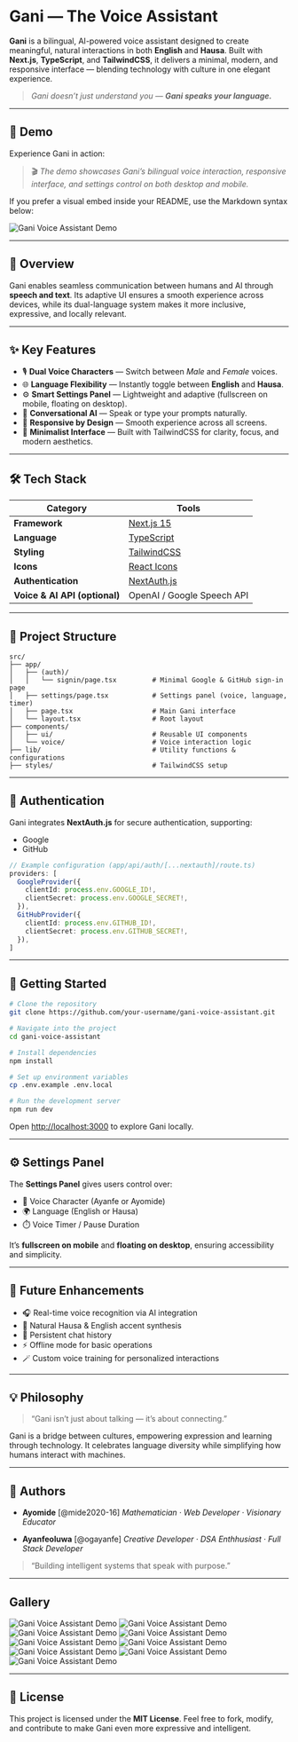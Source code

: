 # **Gani — The Voice Assistant**

**Gani** is a bilingual, AI-powered voice assistant designed to create meaningful, natural interactions in both **English** and **Hausa**.
Built with **Next.js**, **TypeScript**, and **TailwindCSS**, it delivers a minimal, modern, and responsive interface — blending technology with culture in one elegant experience.

> *Gani doesn’t just understand you — **Gani speaks your language.***

---

## 🎥 **Demo**

Experience Gani in action:

> 🎬 *The demo showcases Gani’s bilingual voice interaction, responsive interface, and settings control on both desktop and mobile.*

If you prefer a visual embed inside your README, use the Markdown syntax below:


![Gani Voice Assistant Demo](/demo/demo.png)


---

## 🚀 **Overview**

Gani enables seamless communication between humans and AI through **speech and text**.
Its adaptive UI ensures a smooth experience across devices, while its dual-language system makes it more inclusive, expressive, and locally relevant.

---

## ✨ **Key Features**

* 🎙️ **Dual Voice Characters** — Switch between *Male* and *Female* voices.
* 🌐 **Language Flexibility** — Instantly toggle between **English** and **Hausa**.
* ⚙️ **Smart Settings Panel** — Lightweight and adaptive (fullscreen on mobile, floating on desktop).
* 🧠 **Conversational AI** — Speak or type your prompts naturally.
* 📱 **Responsive by Design** — Smooth experience across all screens.
* 💎 **Minimalist Interface** — Built with TailwindCSS for clarity, focus, and modern aesthetics.

---

## 🛠️ **Tech Stack**

| Category                      | Tools                                                     |
| ----------------------------- | --------------------------------------------------------- |
| **Framework**                 | [Next.js 15](https://nextjs.org/)                         |
| **Language**                  | [TypeScript](https://www.typescriptlang.org/)             |
| **Styling**                   | [TailwindCSS](https://tailwindcss.com/)                   |
| **Icons**                     | [React Icons](https://react-icons.github.io/react-icons/) |
| **Authentication**            | [NextAuth.js](https://next-auth.js.org/)                  |
| **Voice & AI API (optional)** | OpenAI / Google Speech API                                |

---

## 📁 **Project Structure**

```
src/
├── app/
│   ├── (auth)/
│   │   └── signin/page.tsx         # Minimal Google & GitHub sign-in page
│   ├── settings/page.tsx           # Settings panel (voice, language, timer)
│   ├── page.tsx                    # Main Gani interface
│   └── layout.tsx                  # Root layout
├── components/
│   ├── ui/                         # Reusable UI components
│   └── voice/                      # Voice interaction logic
├── lib/                            # Utility functions & configurations
├── styles/                         # TailwindCSS setup
```

---

## 🔐 **Authentication**

Gani integrates **NextAuth.js** for secure authentication, supporting:

* Google
* GitHub

```ts
// Example configuration (app/api/auth/[...nextauth]/route.ts)
providers: [
  GoogleProvider({
    clientId: process.env.GOOGLE_ID!,
    clientSecret: process.env.GOOGLE_SECRET!,
  }),
  GitHubProvider({
    clientId: process.env.GITHUB_ID!,
    clientSecret: process.env.GITHUB_SECRET!,
  }),
]
```

---

## 🧭 **Getting Started**

```bash
# Clone the repository
git clone https://github.com/your-username/gani-voice-assistant.git

# Navigate into the project
cd gani-voice-assistant

# Install dependencies
npm install

# Set up environment variables
cp .env.example .env.local

# Run the development server
npm run dev
```

Open [http://localhost:3000](http://localhost:3000) to explore Gani locally.

---

## ⚙️ **Settings Panel**

The **Settings Panel** gives users control over:

* 🔄 Voice Character (Ayanfe or Ayomide)
* 🌍 Language (English or Hausa)
* ⏱️ Voice Timer / Pause Duration

It’s **fullscreen on mobile** and **floating on desktop**, ensuring accessibility and simplicity.

---

## 🔮 **Future Enhancements**

* 🎧 Real-time voice recognition via AI integration
* 📢 Natural Hausa & English accent synthesis
* 💬 Persistent chat history
* ⚡ Offline mode for basic operations
* 🪄 Custom voice training for personalized interactions

---

## 💡 **Philosophy**

> “Gani isn’t just about talking — it’s about connecting.”

Gani is a bridge between cultures, empowering expression and learning through technology.
It celebrates language diversity while simplifying how humans interact with machines.

---

## 🩵 **Authors**

* **Ayomide** [@mide2020-16]
  *Mathematician · Web Developer · Visionary Educator*

* **Ayanfeoluwa** [@ogayanfe]
  *Creative Developer · DSA Enthhusiast · Full Stack Developer*

> “Building intelligent systems that speak with purpose.”

---

## Gallery
![Gani Voice Assistant Demo](/demo/demo2.png)
![Gani Voice Assistant Demo](/demo/demo3.png)
![Gani Voice Assistant Demo](/demo/demo4.png)
![Gani Voice Assistant Demo](/demo/demo5.png)
![Gani Voice Assistant Demo](/demo/demo6.png)
![Gani Voice Assistant Demo](/demo/demo7.png)
![Gani Voice Assistant Demo](/demo/demo8.png)
![Gani Voice Assistant Demo](/demo/demo9.png)
![Gani Voice Assistant Demo](/demo/demo10.jpg)

 ---

## 📜 **License**

This project is licensed under the **MIT License**.
Feel free to fork, modify, and contribute to make Gani even more expressive and intelligent.
